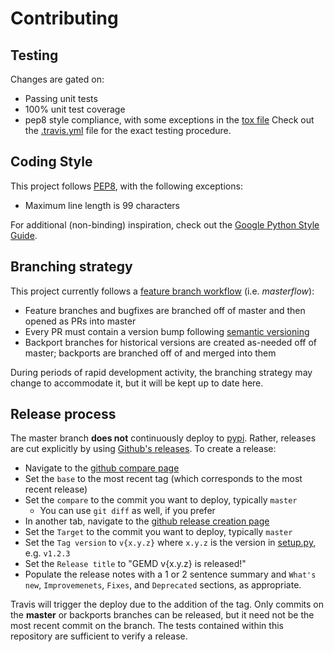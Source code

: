 # Contributing

## Testing

Changes are gated on:
 * Passing unit tests
 * 100% unit test coverage
 * pep8 style compliance, with some exceptions in the [tox file](tox.ini)
Check out the [.travis.yml](.travis.yml) file for the exact testing procedure.

## Coding Style
This project follows [PEP8](https://www.python.org/dev/peps/pep-0008/), with the following exceptions:
* Maximum line length is 99 characters

For additional (non-binding) inspiration, check out the [Google Python Style Guide](https://github.com/google/styleguide/blob/gh-pages/pyguide.md).

## Branching strategy

This project currently follows a [feature branch workflow](https://www.atlassian.com/git/tutorials/comparing-workflows/feature-branch-workflow) (i.e. _masterflow_):
 * Feature branches and bugfixes are branched off of master and then opened as PRs into master
 * Every PR must contain a version bump following [semantic versioning](https://semver.org/)
 * Backport branches for historical versions are created as-needed off of master; backports are branched off of and merged into them
 
 During periods of rapid development activity, the branching strategy may change to accommodate it, but it will be kept up to date here.

## Release process

The master branch **does not** continuously deploy to [pypi](https://pypi.org/project/gemd/).
Rather, releases are cut explicitly by using [Github's releases](https://github.com/CitrineInformatics/gemd-python/releases).
To create a release:
 * Navigate to the [github compare page](https://github.com/CitrineInformatics/gemd-python/compare)
 * Set the `base` to the most recent tag (which corresponds to the most recent release)
 * Set the `compare` to the commit you want to deploy, typically `master`
   * You can use `git diff` as well, if you prefer
 * In another tab, navigate to the [github release creation page](https://github.com/CitrineInformatics/gemd-python/releases/new)
 * Set the `Target` to the commit you want to deploy, typically `master`
 * Set the `Tag version` to `v{x.y.z}` where `x.y.z` is the version in [setup.py](setup.py), e.g. `v1.2.3`
 * Set the `Release title` to "GEMD v{x.y.z} is released!"
 * Populate the release notes with a 1 or 2 sentence summary and `What's new`, `Improvemenets`, `Fixes`, and `Deprecated` sections, as appropriate.

Travis will trigger the deploy due to the addition of the tag.
Only commits on the **master** or backports branches can be released, but it need not be the most recent commit on the branch.
The tests contained within this repository are sufficient to verify a release. 
